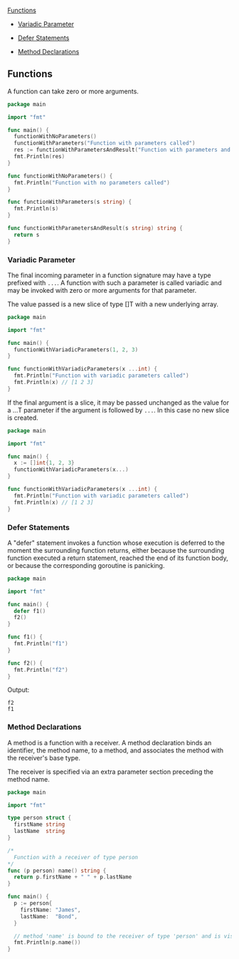 [Functions](#functions)

- [Variadic Parameter](#variadic-parameter)

- [Defer Statements](#defer-statements)

- [Method Declarations](#method-declarations)

## Functions

A function can take zero or more arguments.

```go
package main

import "fmt"

func main() {
  functionWithNoParameters()
  functionWithParameters("Function with parameters called")
  res := functionWithParametersAndResult("Function with parameters and result called")
  fmt.Println(res)
}

func functionWithNoParameters() {
  fmt.Println("Function with no parameters called")
}

func functionWithParameters(s string) {
  fmt.Println(s)
}

func functionWithParametersAndResult(s string) string {
  return s
}
```

### Variadic Parameter

The final incoming parameter in a function signature may have a type prefixed with `...`. A function with such a parameter is called variadic and may be invoked with zero or more arguments for that parameter.

The value passed is a new slice of type []T with a new underlying array.

```go
package main

import "fmt"

func main() {
  functionWithVariadicParameters(1, 2, 3)
}

func functionWithVariadicParameters(x ...int) {
  fmt.Println("Function with variadic parameters called")
  fmt.Println(x) // [1 2 3]
}
```

If the final argument is a slice, it may be passed unchanged as the value for a ...T parameter if the argument is followed by `...`. In this case no new slice is created.

```go
package main

import "fmt"

func main() {
  x := []int{1, 2, 3}
  functionWithVariadicParameters(x...)
}

func functionWithVariadicParameters(x ...int) {
  fmt.Println("Function with variadic parameters called")
  fmt.Println(x) // [1 2 3]
}
```

### Defer Statements

A "defer" statement invokes a function whose execution is deferred to the moment the surrounding function returns, either because the surrounding function executed a return statement, reached the end of its function body, or because the corresponding goroutine is panicking.

```go
package main

import "fmt"

func main() {
  defer f1()
  f2()
}

func f1() {
  fmt.Println("f1")
}

func f2() {
  fmt.Println("f2")
}
```

Output:

```text
f2
f1
```

### Method Declarations

A method is a function with a receiver. A method declaration binds an identifier, the method name, to a method, and associates the method with the receiver's base type.

The receiver is specified via an extra parameter section preceding the method name.

```go
package main

import "fmt"

type person struct {
  firstName string
  lastName  string
}

/*
  Function with a receiver of type person
*/
func (p person) name() string {
  return p.firstName + " " + p.lastName
}

func main() {
  p := person{
    firstName: "James",
    lastName:  "Bond",
  }

  // method 'name' is bound to the receiver of type 'person' and is visible only within selectors for type 'person'
  fmt.Println(p.name())
}
```
